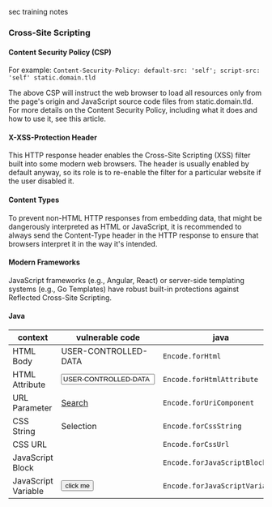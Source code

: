 sec training notes

### Cross-Site Scripting

#### Content Security Policy (CSP)
For example:
`Content-Security-Policy: default-src: 'self'; script-src: 'self' static.domain.tld`

The above CSP will instruct the web browser to load all resources only from the page's origin and JavaScript source code files from static.domain.tld. For more details on the Content Security Policy, including what it does and how to use it, see this article.


#### X-XSS-Protection Header
This HTTP response header enables the Cross-Site Scripting (XSS) filter built into some modern web browsers. The header is usually enabled by default anyway, so its role is to re-enable the filter for a particular website if the user disabled it.

#### Content Types
To prevent non-HTML HTTP responses from embedding data, that might be dangerously interpreted as HTML or JavaScript, it is recommended to always send the Content-Type header in the HTTP response to ensure that browsers interpret it in the way it's intended.

#### Modern Frameworks
JavaScript frameworks (e.g., Angular, React) or server-side templating systems (e.g., Go Templates) have robust built-in protections against Reflected Cross-Site Scripting.

#### Java

|context|vulnerable code | java |
|---|---|---|
|HTML Body	|<div>USER-CONTROLLED-DATA</div>	| `Encode.forHtml` |
|HTML Attribute|	<input type="text" value="USER-CONTROLLED-DATA">	|`Encode.forHtmlAttribute`|
|URL Parameter|	<a href="/search?value=USER-CONTROLLED-DATA">Search</a>	|`Encode.forUriComponent`|
|CSS String	|<div style="width: USER-CONTROLLED-DATA;">Selection</div>|	`Encode.forCssString`|
|CSS URL|	<div style="background: USER-CONTROLLED-DATA ">	|`Encode.forCssUrl`|
|JavaScript Block	|<script>alert("USER-CONTROLLED-DATA")</script>|	`Encode.forJavaScriptBlock`|
|JavaScript Variable	|<button onclick="alert('USER-CONTROLLED-DATA');">click me</button>	|`Encode.forJavaScriptVariable`|
